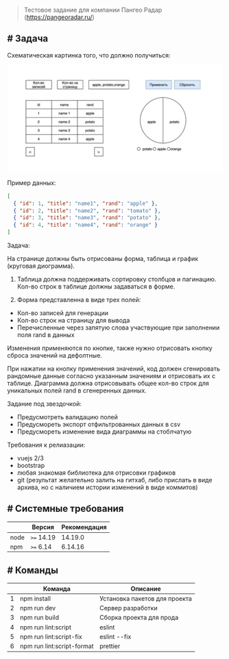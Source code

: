 > Тестовое задание для компании Пангео Радар (https://pangeoradar.ru/)

## # Задача

Схематическая картинка того, что должно получиться:

![Схематическая картинка того, что должно получиться.](docs/assets/tz.jpg)

Пример данных:

```json
[
  { "id": 1, "title": "name1", "rand": "apple" },
  { "id": 2, "title": "name2", "rand": "tomato" },
  { "id": 3, "title": "name3", "rand": "potato" },
  { "id": 4, "title": "name4", "rand": "orange" }
]
```

Задача:

На странице должны быть отрисованы форма, таблица и график (круговая диограмма).

1. Таблица должна поддерживать сортировку столбцов и пагинацию.
   Кол-во строк в таблице должны задаваться в форме.

2. Форма представленна в виде трех полей:

- Кол-во записей для генерации
- Кол-во строк на страницу для вывода
- Перечисленные через запятую слова участвующие при заполнении поля rand в данных

Изменения применяются по кнопке, также нужно отрисовать кнопку сброса значений на дефолтные.

При нажатии на кнопку применения значений, код должен сгенировать рандомные данные согласно указанным значениям и отрисовать их с таблице.
Диаграмма должна отрисовывать общее кол-во строк для уникальных полей rand в сгенеренных данных.

Задание под звездочкой:

- Предусмотреть валидацию полей
- Предусмореть экспорт отфильтрованных данных в csv
- Предусмореть изменение вида диаграммы на стоблчатую

Требования к релиазации:

- vuejs 2/3
- bootstrap
- любая знакомая библиотека для отрисовки графиков
- git (результат желательно залить на гитхаб, либо прислать в виде архива, но с наличием истории изменений в виде коммитов)

## # Системные требования

|      | Версия     | Рекомендация |
| ---- | ---------- | ------------ |
| node | `>=` 14.19 | 14.19.0      |
| npm  | `>=` 6.14  | 6.14.16      |

## # Команды

|     | Команда                    | Описание                      |
| --- | -------------------------- | ----------------------------- |
| 1   | npm install                | Установка пакетов для проекта |
| 2   | npm run dev                | Сервер разработки             |
| 3   | npm run build              | Сборка проекта для прода      |
| 4   | npm run lint:script        | eslint                        |
| 5   | npm run lint:script-fix    | eslint --fix                  |
| 6   | npm run lint:script-format | prettier                      |
